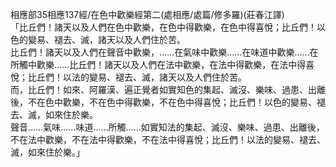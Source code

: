 相應部35相應137經/在色中歡樂經第二(處相應/處篇/修多羅)(莊春江譯)  
「比丘們！諸天以及人們在色中歡樂，在色中得歡樂，在色中得喜悅；比丘們！以色的變易、褪去、滅，諸天以及人們住於苦。  
比丘們！諸天以及人們在聲音中歡樂，……在氣味中歡樂……在味道中歡樂……在所觸中歡樂……比丘們！諸天以及人們在法中歡樂，在法中得歡樂，在法中得喜悅；比丘們！以法的變易、褪去、滅，諸天以及人們住於苦。  
而，比丘們！如來、阿羅漢、遍正覺者如實知色的集起、滅沒、樂味、過患、出離後，不在色中歡樂，不在色中得歡樂，不在色中得喜悅；比丘們！以色的變易、褪去、滅，如來住於樂。  
聲音……氣味……味道……所觸……如實知法的集起、滅沒、樂味、過患、出離後，不在法中歡樂，不在法中得歡樂，不在法中得喜悅；比丘們！以法的變易、褪去、滅，如來住於樂。」  
  
  
